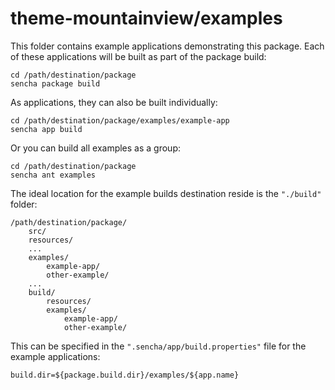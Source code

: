 # theme-mountainview/examples

This folder contains example applications demonstrating this package. Each of
these applications will be built as part of the package build:

    cd /path/destination/package
    sencha package build

As applications, they can also be built individually:

    cd /path/destination/package/examples/example-app
    sencha app build

Or you can build all examples as a group:

    cd /path/destination/package
    sencha ant examples

The ideal location for the example builds destination reside is the `"./build"` folder:

    /path/destination/package/
        src/
        resources/
        ...
        examples/
            example-app/
            other-example/
        ...
        build/
            resources/
            examples/
                example-app/
                other-example/

This can be specified in the `".sencha/app/build.properties"` file for the
example applications:

    build.dir=${package.build.dir}/examples/${app.name}
